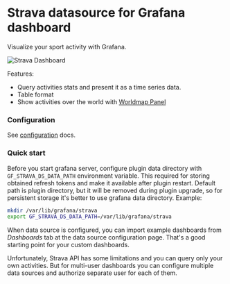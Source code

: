 # Strava datasource for Grafana dashboard

Visualize your sport activity with Grafana.

![Strava Dashboard](https://user-images.githubusercontent.com/4932851/72068746-d54a9580-32f6-11ea-9352-c2bcaa2a723a.png)

Features:

- Query activities stats and present it as a time series data.
- Table format
- Show activities over the world with [Worldmap Panel](https://grafana.com/grafana/plugins/grafana-worldmap-panel)

### Configuration

See [configuration](https://github.com/grafana/strava-datasource/blob/master/docs/configuration.md) docs.

### Quick start

Before you start grafana server, configure plugin data directory with `GF_STRAVA_DS_DATA_PATH` environment variable. This required for storing obtained refresh tokens and make it available after plugin restart. Default path is plugin directory, but it will be removed during plugin upgrade, so for persistent storage it's better to use grafana data directory. Example:

```sh
mkdir /var/lib/grafana/strava
export GF_STRAVA_DS_DATA_PATH=/var/lib/grafana/strava
```

When data source is configured, you can import example dashboards from _Dashboards_ tab at the data source configuration page. That's a good starting point for your custom dashboards.

Unfortunately, Strava API has some limitations and you can query only your own activities. But for multi-user dashboards you can configure multiple data sources and authorize separate user for each of them.
